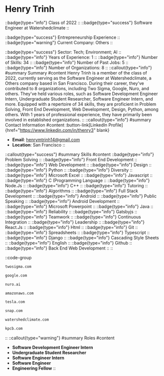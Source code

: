 # Henry Trinh
::badge{type="info"}
Class of 2022
::
::badge{type="success"}
Software Engineer at Watershedclimate
::

::badge{type="success"}
Entrepreneurship Experience
::
::badge{type="warning"}
Current Company: Others
::

::badge{type="success"}
Sector: Tech; Environment; AI
::
::badge{type="info"}
Years of Experience: 1
::
::badge{type="info"}
Number of Skills: 34
::
::badge{type="info"}
Number of Past Jobs: 5
::
::badge{type="info"}
Number of Organizations: 8
::
::callout{type="info"}
#summary
Summary
#content
Henry Trinh is a member of the class of 2022, currently serving as the Software Engineer at Watershedclimate, a Others company based in San Francisco. During their career, they've contributed to 8 organizations, including Two Sigma, Google, Nuro, and others. They've held various roles, such as Software Development Engineer Intern, Undergraduate Student Researcher, Software Engineer Intern, and more. Equipped with a repertoire of 34 skills, they are proficient in Problem Solving, Front End Development, Web Development, Design, Python, among others.  With 1 years of professional experience, they have primarily been involved in established organizations.
::
::callout{type="info"}
#summary
Contact Information
#content
:button-link[LinkedIn Profile]{href="https://www.linkedin.com/in/thenry3" blank}
- **Email**: henrymtrinh14@gmail.com
- **Location**: San Francisco
::

::callout{type="success"}
#summary
Skills
#content
::badge{type="info"}
Problem Solving
::
::badge{type="info"}
Front End Development
::
::badge{type="info"}
Web Development
::
::badge{type="info"}
Design
::
::badge{type="info"}
Python
::
::badge{type="info"}
Diversity
::
::badge{type="info"}
Microsoft Excel
::
::badge{type="info"}
Javascript
::
::badge{type="info"}
C (Programming Language
::
::badge{type="info"}
Node.Js
::
::badge{type="info"}
C++
::
::badge{type="info"}
Tutoring
::
::badge{type="info"}
Algorithms
::
::badge{type="info"}
Full Stack Development
::
::badge{type="info"}
Android
::
::badge{type="info"}
Public Speaking
::
::badge{type="info"}
Android Development
::
::badge{type="info"}
Microsoft Powerpoint
::
::badge{type="info"}
Java
::
::badge{type="info"}
Reliability
::
::badge{type="info"}
Gatsbyjs
::
::badge{type="info"}
Teamwork
::
::badge{type="info"}
Continuous Integration
::
::badge{type="info"}
Leadership
::
::badge{type="info"}
React.Js
::
::badge{type="info"}
Html
::
::badge{type="info"}
Git
::
::badge{type="info"}
Spreadsheets
::
::badge{type="info"}
Typescript
::
::badge{type="info"}
Django
::
::badge{type="info"}
Cascading Style Sheets
::
::badge{type="info"}
English
::
::badge{type="info"}
Github
::
::badge{type="info"}
Back End Web Development
::
::

::code-group
```bash [Two Sigma]
twosigma.com
```
```bash [Google]
google.com
```
```bash [Nuro]
nuro.ai
```
```bash [Amazon Web Services]
amazonaws.com
```
```bash [Tesla]
tesla.com
```
```bash [Snap]
snap.com
```
```bash [Watershedclimate]
watershedclimate.com
```
```bash [Kleiner Perkins Caufield & Byers]
kpcb.com
```
::
::callout{type="warning"}
#summary
Roles
#content
- **Software Development Engineer Intern**
- **Undergraduate Student Researcher**
- **Software Engineer Intern**
- **Software Engineer**
- **Engineering Fellow**
::

